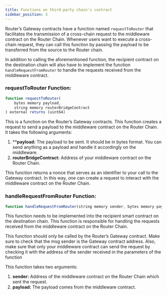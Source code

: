 ```yaml
---
title: Functions on third-party chain's contract
sidebar_position: 3
---
```


Router’s Gateway contracts have a function named `requestToRouter` that facilitates the transmission of a cross-chain request to the middleware contract on the Router Chain. Whenever users want to execute a cross-chain request, they can call this function by passing the payload to be transferred from the source to the Router chain.

In addition to calling the aforementioned function, the recipient contract on the destination chain will also have to implement the function `handleRequestFromRouter` to handle the requests received from the middleware contract.

### requestToRouter Function:

```jsx
function requestToRouter(
	bytes memory payload, 
	string memory routerBridgeContract
) external returns (uint64)
```

This is a function on the Router’s Gateway contracts. This function creates a request to send a payload to the middleware contract on the Router Chain. It takes the following arguments: 

1. ****payload:** The payload to be sent. It should be in bytes format. You can send anything as a payload and handle it accordingly on the middleware.
2. **routerBridgeContract:** Address of your middleware contract on the Router Chain.

This function returns a nonce that serves as an identifier to your call to the Gateway contract. In this way, one can create a request to interact with the middleware contract on the Router Chain.

### handleRequestFromRouter Function:

```jsx
function handleRequestFromRouter(string memory sender, bytes memory payload) external
```

This function needs to be implemented into the recipient smart contract on the destination chain. This function is responsible for handling the requests received from the middleware contract on the Router Chain. 

This function should only be called by the Router’s Gateway contract. Make sure to check that the msg sender is the Gateway contract address. Also, make sure that only your middleware contract can send the request by checking it with the address of the sender received in the parameters of the function

This function takes two arguments:

1. **sender:** Address of the middleware contract on the Router Chain which sent the request.
2. **payload:** The payload comes from the middleware contract.